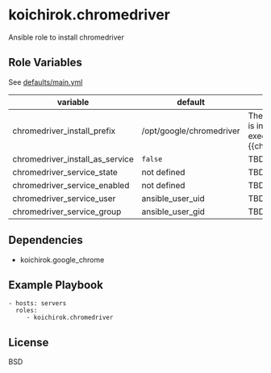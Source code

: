 koichirok.chromedriver
=========

Ansible role to install chromedriver

Role Variables
--------------

See [defaults/main.yml](./defaults/main.yml)

variable | default | description
---------|---------|------------
chromedriver\_install\_prefix| /opt/google/chromedriver | The path where the chromedriver is installed. chromedriver executable is installed at {{chromedriver\_install\_prefix}}/bin|
chromedriver\_install\_as\_service | `false` | TBD |
chromedriver\_service\_state| not defined | TBD |
chromedriver\_service\_enabled| not defined | TBD |
chromedriver\_service\_user| ansible\_user\_uid | TBD |
chromedriver\_service\_group| ansible\_user\_gid | TBD |

Dependencies
------------

- koichirok.google\_chrome

Example Playbook
----------------

```
- hosts: servers
  roles:
     - koichirok.chromedriver
```

License
-------

BSD
